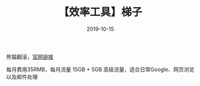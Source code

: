 ﻿---
layout: post
title: 【效率工具】梯子
date: 2019-10-15
categories: blog
tags: [IT]
description: 优质稳定。
---

熊猫翻滚，[官网链接](https://PandaFan.tel/?r=201746)

每月费用35RMB，每月流量 15GB + 5GB 高级流量，适合日常Google、网页浏览以及邮件处理












